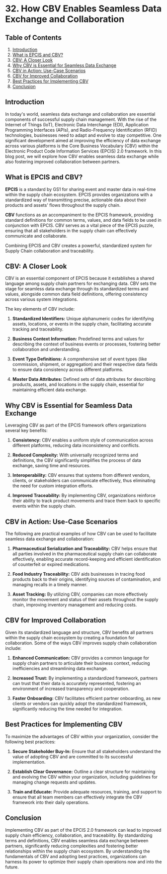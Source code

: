 # 32. How CBV Enables Seamless Data Exchange and Collaboration

## Table of Contents
1. [Introduction](#introduction)
2. [What is EPCIS and CBV?](#what-is-epcis-and-cbv)
3. [CBV: A Closer Look](#cbv-a-closer-look)
4. [Why CBV is Essential for Seamless Data Exchange](#why-cbv-is-essential-for-seamless-data-exchange)
5. [CBV in Action: Use-Case Scenarios](#cbv-in-action-use-case-scenarios)
6. [CBV for Improved Collaboration](#cbv-for-improved-collaboration)
7. [Best Practices for Implementing CBV](#best-practices-for-implementing-cbv)
8. [Conclusion](#conclusion)

<a name="introduction"></a>
## Introduction

In today's world, seamless data exchange and collaboration are essential components of successful supply chain management. With the rise of the Internet of Things (IoT), Electronic Data Interchange (EDI), Application Programming Interfaces (APIs), and Radio-Frequency Identification (RFID) technologies, businesses need to adapt and evolve to stay competitive. One significant development aimed at improving the efficiency of data exchange across various platforms is the Core Business Vocabulary (CBV) within the Electronic Product Code Information Services (EPCIS) 2.0 framework. In this blog post, we will explore how CBV enables seamless data exchange while also fostering improved collaboration between partners.

<a name="what-is-epcis-and-cbv"></a>
## What is EPCIS and CBV?

**EPCIS** is a standard by GS1 for sharing event and master data in real-time within the supply chain ecosystem. EPCIS provides organizations with a standardized way of transmitting precise, actionable data about their products and assets' flows throughout the supply chain.

**CBV** functions as an accompaniment to the EPCIS framework, providing standard definitions for common terms, values, and data fields to be used in conjunction with EPCIS. CBV serves as a vital piece of the EPCIS puzzle, ensuring that all stakeholders in the supply chain can effectively communicate and collaborate.

Combining EPCIS and CBV creates a powerful, standardized system for Supply Chain collaboration and traceability. 

<a name="cbv-a-closer-look"></a>
## CBV: A Closer Look

CBV is an essential component of EPCIS because it establishes a shared language among supply chain partners for exchanging data. CBV sets the stage for seamless data exchange through its standardized terms and values, alongside common data field definitions, offering consistency across various system integrations.

The key elements of CBV include:

1. **Standardized Identifiers:** Unique alphanumeric codes for identifying assets, locations, or events in the supply chain, facilitating accurate tracking and traceability.

2. **Business Context Information:** Predefined terms and values for describing the context of business events or processes, fostering better collaboration and understanding.

3. **Event Type Definitions:** A comprehensive set of event types (like commission, shipment, or aggregation) and their respective data fields to ensure data consistency across different platforms.

4. **Master Data Attributes:** Defined sets of data attributes for describing products, assets, and locations in the supply chain, essential for maintaining efficient data exchange.

<a name="why-cbv-is-essential-for-seamless-data-exchange"></a>
## Why CBV is Essential for Seamless Data Exchange

Leveraging CBV as part of the EPCIS framework offers organizations several key benefits:

1. **Consistency:** CBV enables a uniform style of communication across different platforms, reducing data inconsistency and conflicts.

2. **Reduced Complexity:** With universally recognized terms and definitions, the CBV significantly simplifies the process of data exchange, saving time and resources.

3. **Interoperability:** CBV ensures that systems from different vendors, clients, or stakeholders can communicate effectively, thus eliminating the need for custom integration efforts.

4. **Improved Traceability:** By implementing CBV, organizations reinforce their ability to track product movements and trace them back to specific events within the supply chain.

<a name="cbv-in-action-use-case-scenarios"></a>
## CBV in Action: Use-Case Scenarios

The following are practical examples of how CBV can be used to facilitate seamless data exchange and collaboration:

1. **Pharmaceutical Serialization and Traceability:** CBV helps ensure that all parties involved in the pharmaceutical supply chain can collaborate effectively, enabling accurate record-keeping and efficient identification of counterfeit or expired medications.

2. **Food Industry Traceability:** CBV aids businesses in tracing food products back to their origins, identifying sources of contamination, and managing recalls in a timely manner.

3. **Asset Tracking:** By utilizing CBV, companies can more effectively monitor the movement and status of their assets throughout the supply chain, improving inventory management and reducing costs.

<a name="cbv-for-improved-collaboration"></a>
## CBV for Improved Collaboration

Given its standardized language and structure, CBV benefits all partners within the supply chain ecosystem by creating a foundation for collaboration. Some of the ways CBV improves supply chain collaboration include:

1. **Enhanced Communication:** CBV provides a common language for supply chain partners to articulate their business context, reducing inefficiencies and streamlining data exchange.

2. **Increased Trust:** By implementing a standardized framework, partners can trust that their data is accurately represented, fostering an environment of increased transparency and cooperation.

3. **Faster Onboarding:** CBV facilitates efficient partner onboarding, as new clients or vendors can quickly adopt the standardized framework, significantly reducing the time needed for integration.

<a name="best-practices-for-implementing-cbv"></a>
## Best Practices for Implementing CBV

To maximize the advantages of CBV within your organization, consider the following best practices:

1. **Secure Stakeholder Buy-In:** Ensure that all stakeholders understand the value of adopting CBV and are committed to its successful implementation.

2. **Establish Clear Governance:** Outline a clear structure for maintaining and evolving the CBV within your organization, including guidelines for managing change requests and updates.

3. **Train and Educate:** Provide adequate resources, training, and support to ensure that all team members can effectively integrate the CBV framework into their daily operations.

<a name="conclusion"></a>
## Conclusion

Implementing CBV as part of the EPCIS 2.0 framework can lead to improved supply chain efficiency, collaboration, and traceability. By standardizing terms and definitions, CBV enables seamless data exchange between partners, significantly reducing complexities and fostering better relationships within the supply chain ecosystem. By understanding the fundamentals of CBV and adopting best practices, organizations can harness its power to optimize their supply chain operations now and into the future.